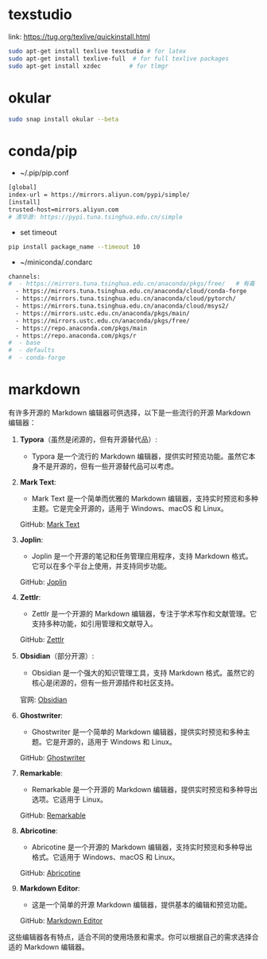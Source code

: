 # texstudio
link: https://tug.org/texlive/quickinstall.html
```sh
sudo apt-get install texlive texstudio # for latex 
sudo apt-get install texlive-full  # for full texlive packages
sudo apt-get install xzdec        # for tlmgr
```

# okular
```sh
sudo snap install okular --beta
```

# conda/pip
* ~/.pip/pip.conf
```sh
[global]
index-url = https://mirrors.aliyun.com/pypi/simple/
[install]
trusted-host=mirrors.aliyun.com
# 清华源: https://pypi.tuna.tsinghua.edu.cn/simple
```
* set timeout
```sh
pip install package_name --timeout 10
```

* ~/miniconda/.condarc
```sh
channels:
#  - https://mirrors.tuna.tsinghua.edu.cn/anaconda/pkgs/free/	# 有毒
  - https://mirrors.tuna.tsinghua.edu.cn/anaconda/cloud/conda-forge
  - https://mirrors.tuna.tsinghua.edu.cn/anaconda/cloud/pytorch/
  - https://mirrors.tuna.tsinghua.edu.cn/anaconda/cloud/msys2/
  - https://mirrors.ustc.edu.cn/anaconda/pkgs/main/
  - https://mirrors.ustc.edu.cn/anaconda/pkgs/free/
  - https://repo.anaconda.com/pkgs/main
  - https://repo.anaconda.com/pkgs/r
#  - base
#  - defaults
#  - conda-forge
```

# markdown
有许多开源的 Markdown 编辑器可供选择，以下是一些流行的开源 Markdown 编辑器：

1. **Typora**（虽然是闭源的，但有开源替代品）:
   - Typora 是一个流行的 Markdown 编辑器，提供实时预览功能。虽然它本身不是开源的，但有一些开源替代品可以考虑。

2. **Mark Text**:
   - Mark Text 是一个简单而优雅的 Markdown 编辑器，支持实时预览和多种主题。它是完全开源的，适用于 Windows、macOS 和 Linux。

   GitHub: [Mark Text](https://github.com/marktext/marktext)

3. **Joplin**:
   - Joplin 是一个开源的笔记和任务管理应用程序，支持 Markdown 格式。它可以在多个平台上使用，并支持同步功能。

   GitHub: [Joplin](https://github.com/laurent22/joplin)

4. **Zettlr**:
   - Zettlr 是一个开源的 Markdown 编辑器，专注于学术写作和文献管理。它支持多种功能，如引用管理和文献导入。

   GitHub: [Zettlr](https://github.com/Zettlr/Zettlr)

5. **Obsidian**（部分开源）:
   - Obsidian 是一个强大的知识管理工具，支持 Markdown 格式。虽然它的核心是闭源的，但有一些开源插件和社区支持。

   官网: [Obsidian](https://obsidian.md/)

6. **Ghostwriter**:
   - Ghostwriter 是一个简单的 Markdown 编辑器，提供实时预览和多种主题。它是开源的，适用于 Windows 和 Linux。

   GitHub: [Ghostwriter](https://github.com/wereturtle/ghostwriter)

7. **Remarkable**:
   - Remarkable 是一个开源的 Markdown 编辑器，提供实时预览和多种导出选项。它适用于 Linux。

   GitHub: [Remarkable](https://github.com/jgm/remarkable)

8. **Abricotine**:
   - Abricotine 是一个开源的 Markdown 编辑器，支持实时预览和多种导出格式。它适用于 Windows、macOS 和 Linux。

   GitHub: [Abricotine](https://github.com/brrd/Abricotine)

9. **Markdown Editor**:
   - 这是一个简单的开源 Markdown 编辑器，提供基本的编辑和预览功能。

   GitHub: [Markdown Editor](https://github.com/adam-p/markdown-here)

这些编辑器各有特点，适合不同的使用场景和需求。你可以根据自己的需求选择合适的 Markdown 编辑器。
